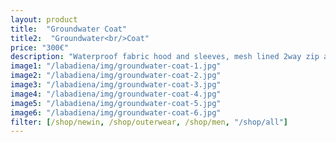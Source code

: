 ```yaml
---
layout: product
title:  "Groundwater Coat"
title2:  "Groundwater<br/>Coat"
price: "300€"
description: "Waterproof fabric hood and sleeves, mesh lined 2way zip armpit ventilations, inner cuffs, 2way zip fastening with magnetic buttons, two hidden side side pockets, two hidden seam cheast pockets, leather tag inside, etched logo button."
image1: "/labadiena/img/groundwater-coat-1.jpg"
image2: "/labadiena/img/groundwater-coat-2.jpg"
image3: "/labadiena/img/groundwater-coat-3.jpg"
image4: "/labadiena/img/groundwater-coat-4.jpg"
image5: "/labadiena/img/groundwater-coat-5.jpg"
image6: "/labadiena/img/groundwater-coat-6.jpg"
filter: [/shop/newin, /shop/outerwear, /shop/men, "/shop/all"]
---
```

